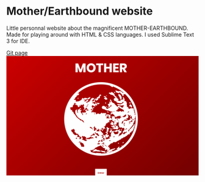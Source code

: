 # Mother/Earthbound website
Little personnal website about the magnificent MOTHER-EARTHBOUND.
Made for playing around with HTML & CSS languages.
I used Sublime Text 3 for IDE. 

[Git page](https://socalloff.github.io/mother-earthbound-site/)
![Mother site gif](MotherEarthboundWeb.gif)